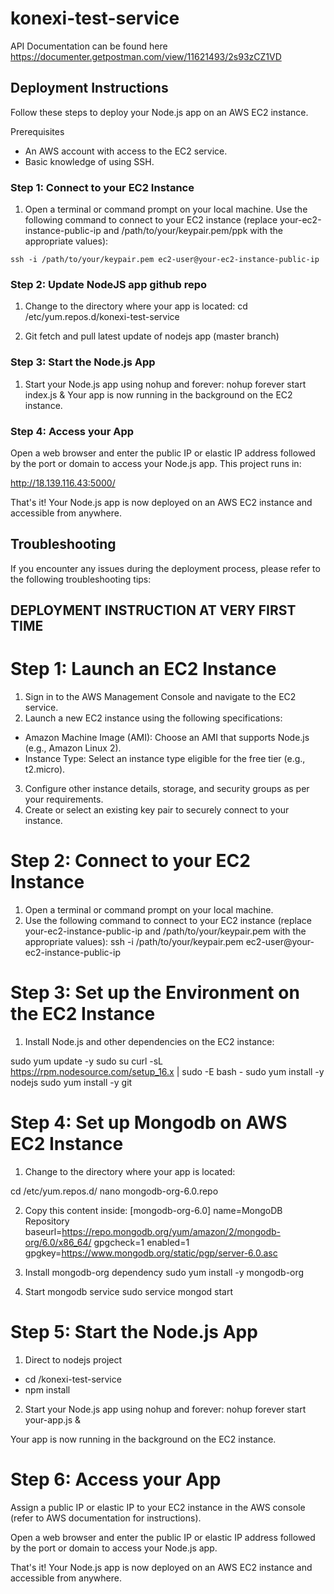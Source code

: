 # konexi-test-service

API Documentation can be found here
https://documenter.getpostman.com/view/11621493/2s93zCZ1VD

## Deployment Instructions
Follow these steps to deploy your Node.js app on an AWS EC2 instance.

Prerequisites
- An AWS account with access to the EC2 service.
- Basic knowledge of using SSH.

### Step 1: Connect to your EC2 Instance
1. Open a terminal or command prompt on your local machine.
Use the following command to connect to your EC2 instance (replace your-ec2-instance-public-ip and /path/to/your/keypair.pem/ppk with the appropriate values):

```ssh -i /path/to/your/keypair.pem ec2-user@your-ec2-instance-public-ip```

### Step 2: Update NodeJS app github repo
1. Change to the directory where your app is located:
cd /etc/yum.repos.d/konexi-test-service

2. Git fetch and pull latest update of nodejs app (master branch)

### Step 3: Start the Node.js App
1. Start your Node.js app using nohup and forever:
nohup forever start index.js &
Your app is now running in the background on the EC2 instance.

### Step 4: Access your App
Open a web browser and enter the public IP or elastic IP address followed by the port or domain to access your Node.js app.
This project runs in:

http://18.139.116.43:5000/

That's it! Your Node.js app is now deployed on an AWS EC2 instance and accessible from anywhere.

## Troubleshooting
If you encounter any issues during the deployment process, please refer to the following troubleshooting tips:

## DEPLOYMENT INSTRUCTION AT VERY FIRST TIME

# Step 1: Launch an EC2 Instance
1. Sign in to the AWS Management Console and navigate to the EC2 service.
2. Launch a new EC2 instance using the following specifications:
- Amazon Machine Image (AMI): Choose an AMI that supports Node.js (e.g., Amazon Linux 2).
- Instance Type: Select an instance type eligible for the free tier (e.g., t2.micro).
  
3. Configure other instance details, storage, and security groups as per your requirements.
4. Create or select an existing key pair to securely connect to your instance.

# Step 2: Connect to your EC2 Instance
1. Open a terminal or command prompt on your local machine.
2. Use the following command to connect to your EC2 instance (replace your-ec2-instance-public-ip and /path/to/your/keypair.pem with the appropriate values):
ssh -i /path/to/your/keypair.pem ec2-user@your-ec2-instance-public-ip

# Step 3: Set up the Environment on the EC2 Instance
1. Install Node.js and other dependencies on the EC2 instance:

sudo yum update -y
sudo su
curl -sL https://rpm.nodesource.com/setup_16.x | sudo -E bash -
sudo yum install -y nodejs
sudo yum install -y git

# Step 4: Set up Mongodb on AWS EC2 Instance
1. Change to the directory where your app is located:

cd /etc/yum.repos.d/
nano mongodb-org-6.0.repo

2. Copy this content inside:
[mongodb-org-6.0]
name=MongoDB Repository
baseurl=https://repo.mongodb.org/yum/amazon/2/mongodb-org/6.0/x86_64/
gpgcheck=1
enabled=1
gpgkey=https://www.mongodb.org/static/pgp/server-6.0.asc

3. Install mongodb-org dependency
sudo yum install -y mongodb-org

4. Start mongodb service
sudo service mongod start

# Step 5: Start the Node.js App
1. Direct to nodejs project
- cd /konexi-test-service
- npm install

2. Start your Node.js app using nohup and forever:
nohup forever start your-app.js &

Your app is now running in the background on the EC2 instance.

# Step 6: Access your App
Assign a public IP or elastic IP to your EC2 instance in the AWS console (refer to AWS documentation for instructions).

Open a web browser and enter the public IP or elastic IP address followed by the port or domain to access your Node.js app.

That's it! Your Node.js app is now deployed on an AWS EC2 instance and accessible from anywhere.
